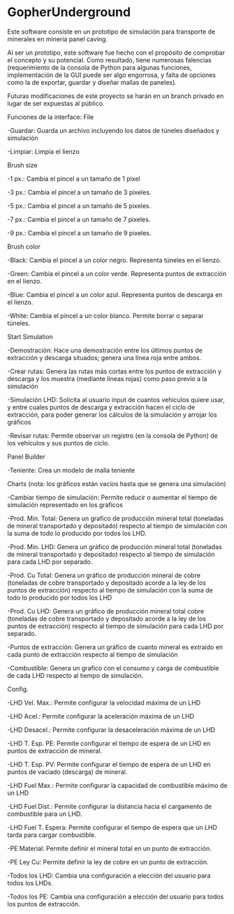 # GopherUnderground
Este software consiste en un prototipo de simulación para transporte de minerales en minería panel caving.

Al ser un prototipo, este software fue hecho con el propósito de comprobar el concepto y su potencial. Como resultado, tiene numerosas falencias (requerimiento de la consola de Python para algunas funciones, implementación de la GUI puede ser algo engorrosa, y falta de opciones como la de exportar, guardar y diseñar mallas de paneles).

Futuras modificaciones de este proyecto se harán en un branch privado en lugar de ser expuestas al público.

Funciones de la interface:
File

-Guardar: Guarda un archivo incluyendo los datos de túneles diseñados y simulación

-Limpiar: Limpia el lienzo

Brush size

-1 px.: Cambia el pincel a un tamaño de 1 pixel

-3 px.: Cambia el pincel a un tamaño de 3 pixeles.

-5 px.: Cambia el pincel a un tamaño de 5 pixeles.

-7 px.: Cambia el pincel a un tamaño de 7 pixeles.

-9 px.: Cambia el pincel a un tamaño de 9 pixeles.

Brush color

-Black: Cambia el pincel a un color negro. Representa túneles en el lienzo.

-Green: Cambia el pincel a un color verde. Representa puntos de extracción en el lienzo.

-Blue: Cambia el pincel a un color azul. Representa puntos de descarga en el lienzo.

-White: Cambia el pincel a un color blanco. Permite borrar o separar túneles.

Start Simulation

-Demostración: Hace una demostración entre los últimos puntos de extracción y descarga situados; genera una línea roja entre ambos.

-Crear rutas: Genera las rutas más cortas entre los puntos de extracción y descarga y los muestra (mediante líneas rojas) como paso previo a la 
simulación

-Simulación LHD: Solicita al usuario input de cuantos vehículos quiere usar, y entre cuales puntos de descarga y extracción hacen el ciclo de extracción, para poder generar los cálculos de la simulación y arrojar los gráficos

-Revisar rutas: Permite observar un registro (en la consola de Python) de los vehículos y sus puntos de ciclo.

Panel Builder

-Teniente: Crea un modelo de malla teniente

Charts (nota: los gráficos están vacíos hasta que se genera una simulación)

-Cambiar tiempo de simulación: Permite reducir o aumentar el tiempo de simulación representado en los gráficos

-Prod. Min. Total: Genera un grafico de producción mineral total (toneladas de mineral transportado y depositado) respecto al tiempo de simulación con la suma de todo lo producido por todos los LHD.

-Prod. Min. LHD: Genera un gráfico de producción mineral total (toneladas de mineral transportado y depositado) respecto al tiempo de simulación para cada LHD por separado.

-Prod. Cu Total: Genera un gráfico de producción mineral de cobre (toneladas de cobre transportado y depositado acorde a la ley de los puntos de extracción) respecto al tiempo de simulación con la suma de todo lo producido por todos los LHD

-Prod. Cu LHD: Genera un gráfico de producción mineral total cobre (toneladas de cobre transportado y depositado acorde a la ley de los puntos de extracción) respecto al tiempo de simulación para cada LHD por separado.

-Puntos de extracción: Genera un gráfico de cuanto mineral es extraído en cada punto de extracción respecto al tiempo de simulación

-Combustible: Genera un grafico con el consumo y carga de combustible de cada LHD respecto al tiempo de simulación.

Config.

-LHD Vel. Max.: Permite configurar la velocidad máxima de un LHD

-LHD Acel.: Permite configurar la aceleración máxima de un LHD

-LHD Desacel.: Permite configurar la desaceleración máxima de un LHD

-LHD T. Esp. PE: Permite configurar el tiempo de espera de un LHD en puntos de extracción de mineral.

-LHD T. Esp. PV: Permite configurar el tiempo de espera de un LHD en puntos de vaciado (descarga) de mineral.

-LHD Fuel Max.: Permite configurar la capacidad de combustible máximo de un LHD

-LHD Fuel Dist.: Permite configurar la distancia hacia el cargamento de combustible para un LHD.

-LHD Fuel T. Espera: Permite configurar el tiempo de espera que un LHD tarda para cargar combustible.

-PE Material: Permite definir el mineral total en un punto de extracción.

-PE Ley Cu: Permite definir la ley de cobre en un punto de extracción. 

-Todos los LHD: Cambia una configuración a elección del usuario para todos los LHDs.

-Todos los PE: Cambia una configuración a elección del usuario para todos los puntos de extracción.
